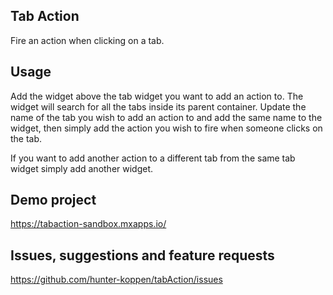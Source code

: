 ## Tab Action

Fire an action when clicking on a tab.

## Usage

Add the widget above the tab widget you want to add an action to. The widget will search for all the tabs inside its
parent container. Update the name of the tab you wish to add an action to and add the same name to the widget, then
simply add the action you wish to fire when someone clicks on the tab.

If you want to add another action to a different tab from the same tab widget simply add another widget.

## Demo project

https://tabaction-sandbox.mxapps.io/

## Issues, suggestions and feature requests

https://github.com/hunter-koppen/tabAction/issues
